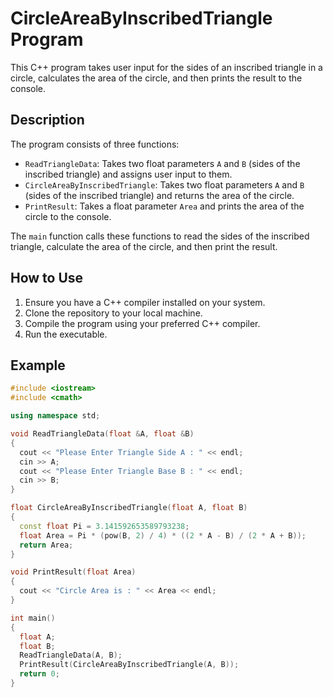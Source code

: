 # CircleAreaByInscribedTriangle Program

This C++ program takes user input for the sides of an inscribed triangle in a circle, calculates the area of the circle, and then prints the result to the console.

## Description

The program consists of three functions:
- `ReadTriangleData`: Takes two float parameters `A` and `B` (sides of the inscribed triangle) and assigns user input to them.
- `CircleAreaByInscribedTriangle`: Takes two float parameters `A` and `B` (sides of the inscribed triangle) and returns the area of the circle.
- `PrintResult`: Takes a float parameter `Area` and prints the area of the circle to the console.

The `main` function calls these functions to read the sides of the inscribed triangle, calculate the area of the circle, and then print the result.

## How to Use

1. Ensure you have a C++ compiler installed on your system.
2. Clone the repository to your local machine.
3. Compile the program using your preferred C++ compiler.
4. Run the executable.

## Example

```cpp
#include <iostream>
#include <cmath>

using namespace std;

void ReadTriangleData(float &A, float &B)
{
  cout << "Please Enter Triangle Side A : " << endl;
  cin >> A;
  cout << "Please Enter Triangle Base B : " << endl;
  cin >> B;
}

float CircleAreaByInscribedTriangle(float A, float B)
{
  const float Pi = 3.141592653589793238;
  float Area = Pi * (pow(B, 2) / 4) * ((2 * A - B) / (2 * A + B));
  return Area;
}

void PrintResult(float Area)
{
  cout << "Circle Area is : " << Area << endl;
}

int main()
{
  float A;
  float B;
  ReadTriangleData(A, B);
  PrintResult(CircleAreaByInscribedTriangle(A, B));
  return 0;
}
